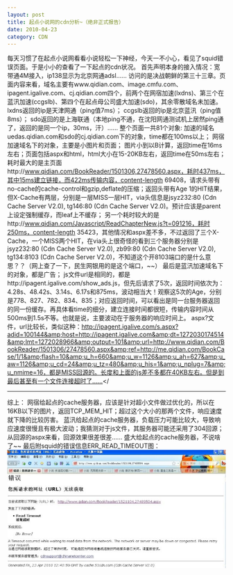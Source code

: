 ```yaml
---
layout: post
title: 起点小说网的cdn分析~（绝非正式报告）
date: 2010-04-23
category: CDN
---
```


每天习惯了在起点小说网看看小说轻松一下神经，今天一不小心，看见了squid错误页面。于是小小的查看了一下起点的cdn状况。
首先声明本身的接入情况：宽带通4M接入，ip138显示为北京网通adsl……
访问的是决战朝鲜的第三十三章。页面内容来看，域名主要有www.qidian.com、image.cmfu.com、ipagent.igalive.com、cj.qidian.com四个，前两个在网宿加速(lxdns)、第三个在蓝汛加速(ccgslb)、第四个在起点母公司盛大加速(sdo)，其余零散域名未加速。
lxdns返回的ip是天津网通（ping值7ms）；
ccgslb返回的ip是北京蓝汛（ping值8ms）；
sdo返回的是上海联通（本地ping不通，在沈阳网通测试机上居然ping通了，返回的是同一个ip，30ms，汗）……
整个页面一共81个对象:
加速的域名uedas.qidian.com和sdo的cj.qidian.com下的对象，time都在100ms以上；
网宿加速域名下的对象，主要是小图片和页面；
图片小到以B计算，返回time在16ms左右；页面包括aspx和html，html大小在15-20KB左右，返回time在50ms左右；
耗时最大的是主页面http://www.qidian.com/BookReader/1501306,27478560.aspx，耗时437ms，其中15ms建立链接，而422ms传输内容，content-length 69408，请求头带有no-cache的cache-control和gzip,deflate的压缩；返回头带有Age 1的HIT结果，但X-Cache有两层，分别是一层MISS一层HIT，via头信息是jsyz232:80 (Cdn Cache Server V2.0), tg146:80 (Cdn Cache Server V2.0)。预计应该是parent上设定强制缓存，而leaf上不缓存；
另一个耗时较大的是http://www.qidian.com/Javascript/ReadChapterNew.js?t=091216，耗时250ms，content-length 35423，其他情况和aspx差不多，不过返回了三个X-Cache，一个MISS两个HIT，在via头上很奇怪的看到三个服务器分别是jsyz232:80 (Cdn Cache Server V2.0), zb99:80 (Cdn Cache Server V2.0), tg134:8103 (Cdn Cache Server V2.0)，不知道这个开8103端口的是什么意思？？（网上查了一下，民生网银用的是这个端口，~~）
最后是蓝汛加速域名下的对象，都是广告；
js文件url是相同的，都是http://ipagent.igalive.com/show_ads.js，但先后请求了5次，返回时间依次为：4.28s、48.42s、3.14s、6.17s和875ms，波动相当大！观察这5次的Age，分别是778、827、782、834、835；对应返回时间，可以看出是同一台服务器返回的同一份缓存。再具体看time的细分，建立连接时间都很短，传输内容时间从500ms到1.5s不等。也就是说，主要波动在于服务器的响应时间上。
aspx?文件，url比较长，类似这种：http://ipagent.igalive.com/s.aspx?adid=100144&amp;host=http://ipagent.igalive.com&amp;dt=1272030174514&amp;lmt=1272028966&amp;output=101&amp;url=http://www.qidian.com/BookReader/1501306/27478560.aspx&amp;ref=http://me.qidian.com/BookCase/1/1&amp;flash=10&amp;u_h=660&amp;u_w=1126&amp;u_ah=627&amp;u_aw=1126&amp;u_cd=24&amp;u_tz=480&amp;u_his=1&amp;u_nplug=7&amp;u_nmime=16，都是MISS回源的。长度和上面的js差不多都在40KB左右。但是到最后甚至有一个文件连接超时了……</
<hr />综上：
网宿给起点的cache服务器，应该是针对超小文件做过优化的，所以在16KB以下的图片，返回TCP_MEM_HIT；超过这个大小的那两个文件，响应速度就下降的比较厉害。
蓝汛给起点的cache服务器，负载压力可能比较大，导致响应速度很慢且有极大波动；我猜测对于js文件，其服务器可能还采用了304回源；从回源的aspx来看，回源效果很差很差……
盛大给起点的cache服务器，不说啥了~~
最后附squid的错误信息ERR_READ_TIMEOUT图：
<img src="/images/uploads/err_read_timeout.jpg" alt="" />


